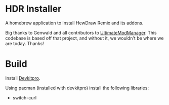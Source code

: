# HDR Installer
A homebrew application to install HewDraw Remix and its addons.

Big thanks to Genwald and all contributors to [UltimateModManager](https://github.com/ultimate-research/UltimateModManager). This codebase is based off that project, and without it, we wouldn't be where we are today. Thanks!



# Build

Install [Devkitpro](https://devkitpro.org/wiki/Getting_Started).

 Using pacman (installed with devkitpro) install the following libraries:
* switch-curl
